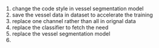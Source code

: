 
1. change the code style in vessel segmentation model
2. save the vessel data in dataset to accelerate the training
3. replace one channel rather than all in orignal data
4. replace the classifier to fetch the need 
5. replace the vessel segmentation model
6. 
    